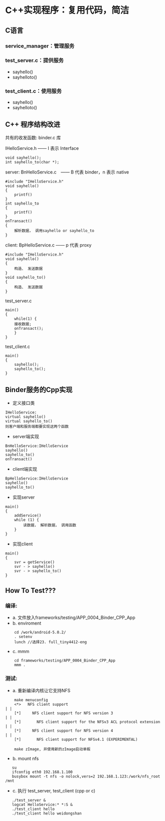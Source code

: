 # C++实现程序：复用代码，简洁
## C语言
### service_manager：管理服务
### test_server.c：提供服务
* sayhello()
* sayhelloto()
### test_client.c：使用服务
* sayhello()
* sayhelloto()

## C++ 程序结构改进
共有的收发函数:
binder.c
库

IHelloService.h —— I 表示 Interface
```
void sayhello();
int sayhello_to(char *);
```
server: BnHelloService.c　—— B 代表 binder，n 表示 native
```
#include "IHelloService.h"
void sayhello() 
{
    printf()
}
int sayhello_to 
{
    printf()
}
onTransact() 
{
    解析数据， 调用sayhello or sayhello_to
}
```


client: BpHelloService.c —— p 代表 proxy

```
#include "IHelloService.h"
void sayhello() 
{
    构造、 发送数据
}
void sayhello_to() 
{
    构造、 发送数据
}
```


test_server.c
```
main()
{
	while(1) {
	接收数据;
	onTransact();
	}
}
```
test_client.c
```
main()
{
	sayhello();
	sayhello_to();
}
```

## Binder服务的Cpp实现
* 定义接口类
```
IHelloService:
virtual sayhello()
virtual sayhello_to()
则客户端和服务端都要实现这两个函数
```
* server端实现
```
BnHelloService:IHelloService
sayhello()
sayhello_to()
onTransact()
```
* client端实现
```
BpHelloService:IHelloService
sayhello()
sayhello_to()
```
* 实现server
```
main() 
{
    addService()
    while (1) {
        读数据， 解析数据， 调用函数
    }
}
```
* 实现client
```
main() 
{
    svr = getService()
    svr - > sayhello()
    svr - > sayhello_to()
}
```

## How To Test???

### 编译:
* a. 文件放入frameworks/testing/APP_0004_Binder_CPP_App
* b. enviroment
```
    cd /work/android-5.0.2/
    . setenv
    lunch //选择23. full_tiny4412-eng
```
* c. mmm
```
    cd frameworks/testing/APP_0004_Binder_CPP_App
    mmm .   
```

### 测试:
* a. 重新编译内核让它支持NFS
```
    make menuconfig
    <*>   NFS client support                                                        | |
    [*]     NFS client support for NFS version 3                                    | |
    [*]       NFS client support for the NFSv3 ACL protocol extension               | |
    [*]     NFS client support for NFS version 4                                    | |
    [*]       NFS client support for NFSv4.1 (EXPERIMENTAL) 

    make zImage, 并使用新的zImage启动单板
```

* b. mount nfs
```
   su
   ifconfig eth0 192.168.1.100
   busybox mount -t nfs -o nolock,vers=2 192.168.1.123:/work/nfs_root /mnt
```   

* c. 执行 test_server, test_client (cpp or c)
```
   ./test_server &
   logcat HelloService:* *:S &
   ./test_client hello
   ./test_client hello weidongshan

```



